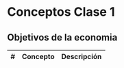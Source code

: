 # Conceptos Clase 1

## Objetivos de la economia

| #   | Concepto | Descripción |
| --- | -------- | ----------- |
